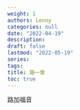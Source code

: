 ```yaml
---
weight: 1
authors: Lenny
categories: null
date: "2022-04-19"
description: 
draft: false
lastmod: "2022-05-19"
series: 
tags: 
title: 路一章
toc: true
---
```

路加福音
<!--more-->

